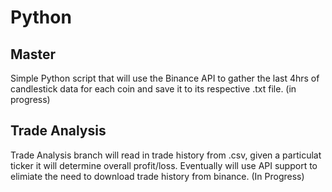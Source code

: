 # Python

## Master
Simple Python script that will use the Binance API to gather the last 4hrs of candlestick data for each coin and save it to its respective .txt file. (in progress)

## Trade Analysis
Trade Analysis branch will read in trade history from .csv, given a particulat ticker it will determine overall profit/loss.
Eventually will use API support to elimiate the need to download trade history from binance. (In Progress)
